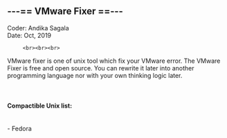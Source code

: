 


<h2>---== VMware Fixer ==---         </h2>
                                         
                                         
                                        
Coder: Andika Sagala<br>
Date: Oct, 2019<br>

           
         <br><br><br>  

VMware fixer is one of unix tool which fix your VMware error. The VMware Fixer is free and open source. You can rewrite it later into another programming language nor with your own thinking logic later.<br><br><br>

<h4>Compactible Unix list:</h4><br>
- Fedora<br>




